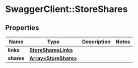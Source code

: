 # SwaggerClient::StoreShares

## Properties
Name | Type | Description | Notes
------------ | ------------- | ------------- | -------------
**links** | [**StoreSharesLinks**](StoreSharesLinks.md) |  | 
**shares** | [**Array&lt;StoreShare&gt;**](StoreShare.md) |  | 


